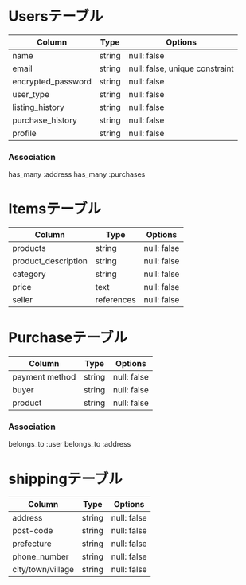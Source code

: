 # Usersテーブル

|Column|Type|Options|
| ---- | -- | ----- |
|name|string|null: false|
|email|string|null: false, unique constraint|
|encrypted_password|string|null: false|
|user_type|string|null: false|
|listing_history|string|null: false|
|purchase_history|string|null: false|
|profile|string|null: false|

### Association
  has_many :address
  has_many :purchases

# Itemsテーブル

|Column|Type|Options|
| ---- | -- | ----- |
|products|string|null: false|
|product_description|string|null: false|
|category|string|null: false|
|price|text|null: false|
|seller|references|null: false|

# Purchaseテーブル

|Column|Type|Options|
| ---- | -- | ----- |
|payment method|string|null: false|
|buyer|string|null: false|
|product|string|null: false|

### Association
belongs_to :user
belongs_to :address

# shippingテーブル

|Column|Type|Options|
| ---- | -- | ----- |
|address|string|null: false|
|post-code|string|null: false|
|prefecture|string|null: false|
|phone_number|string|null: false|
|city/town/village|string|null: false|

